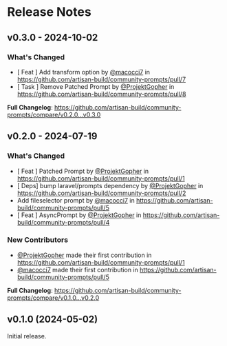 # Release Notes

## v0.3.0 - 2024-10-02

### What's Changed

* [ Feat ] Add transform option by [@macocci7](https://github.com/macocci7) in https://github.com/artisan-build/community-prompts/pull/7
* [ Task ] Remove Patched Prompt by [@ProjektGopher](https://github.com/ProjektGopher) in https://github.com/artisan-build/community-prompts/pull/8

**Full Changelog**: https://github.com/artisan-build/community-prompts/compare/v0.2.0...v0.3.0

## v0.2.0 - 2024-07-19

### What's Changed

* [ Feat ] Patched Prompt by [@ProjektGopher](https://github.com/ProjektGopher) in https://github.com/artisan-build/community-prompts/pull/1
* [ Deps] bump laravel/prompts dependency by [@ProjektGopher](https://github.com/ProjektGopher) in https://github.com/artisan-build/community-prompts/pull/2
* Add fileselector prompt by [@macocci7](https://github.com/macocci7) in https://github.com/artisan-build/community-prompts/pull/5
* [ Feat ] AsyncPrompt by [@ProjektGopher](https://github.com/ProjektGopher) in https://github.com/artisan-build/community-prompts/pull/4

### New Contributors

* [@ProjektGopher](https://github.com/ProjektGopher) made their first contribution in https://github.com/artisan-build/community-prompts/pull/1
* [@macocci7](https://github.com/macocci7) made their first contribution in https://github.com/artisan-build/community-prompts/pull/5

**Full Changelog**: https://github.com/artisan-build/community-prompts/compare/v0.1.0...v0.2.0

## v0.1.0 (2024-05-02)

Initial release.
